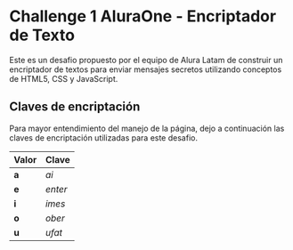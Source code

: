 # Challenge 1 AluraOne -  Encriptador de Texto

Este es un desafio propuesto por el equipo de Alura Latam de construir un encriptador de textos para enviar mensajes secretos utilizando conceptos de HTML5, CSS y JavaScript.

## Claves de encriptación

Para mayor entendimiento del manejo de la página, dejo a continuación las claves de encriptación utilizadas para este desafio.


|  Valor    | Clave |
| :-------- | :----------- |
| **a** | *ai* |
| **e** | *enter*|
| **i** | *imes* |
| **o** | *ober* |
| **u** | *ufat* |